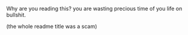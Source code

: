

Why are you reading this?
you are wasting precious time of you life on bullshit.

(the whole readme title was a scam)
